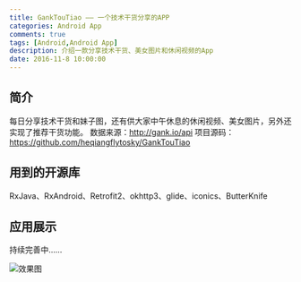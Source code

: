 ```yaml
---
title: GankTouTiao —— 一个技术干货分享的APP
categories: Android App
comments: true
tags: [Android,Android App]
description: 介绍一款分享技术干货、美女图片和休闲视频的App
date: 2016-11-8 10:00:00
---
```


## 简介
每日分享技术干货和妹子图，还有供大家中午休息的休闲视频、美女图片，另外还实现了推荐干货功能。
数据来源：http://gank.io/api
项目源码：https://github.com/heqiangflytosky/GankTouTiao
## 用到的开源库
RxJava、RxAndroid、Retrofit2、okhttp3、glide、iconics、ButterKnife
## 应用展示
持续完善中……

![效果图](https://github.com/heqiangflytosky/GankTouTiao/raw/master/img/GankTouTiao.gif "GankTouTiao")
